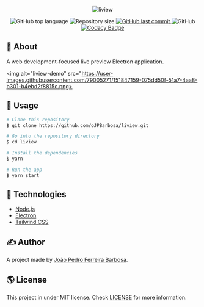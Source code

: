 <p align="center">
  <img alt="liview" src="https://user-images.githubusercontent.com/79005271/151847328-986244c9-3bcd-45c6-ba66-701308d4fbbc.png" />
</p>

<p align="center">
  <img alt="GitHub top language" src="https://img.shields.io/github/languages/top/oJPBarbosa/liview.svg">

  <img alt="Repository size" src="https://img.shields.io/github/repo-size/oJPBarbosa/liview.svg">
  <a href="https://github.com/oJPBarbosa/liview/commits">
    <img alt="GitHub last commit" src="https://img.shields.io/github/last-commit/oJPBarbosa/liview.svg">
  </a>
  <img alt="GitHub" src="https://img.shields.io/github/license/oJPBarbosa/liview.svg">
  <a href="https://www.codacy.com/gh/oJPBarbosa/liview/dashboard?utm_source=github.com&amp;utm_medium=referral&amp;utm_content=oJPBarbosa/liview&amp;utm_campaign=Badge_Grade">
    <img alt="Codacy Badge" src="">
  </a>
</p>

## 🎯 About

A web development-focused live preview Electron application.

<img alt="liview-demo" src="https://user-images.githubusercontent.com/79005271/151847159-075dd50f-51a7-4aa8-b301-b4ebd2f8815c.png>

## 🙋 Usage

```bash
# Clone this repository
$ git clone https://github.com/oJPBarbosa/liview.git

# Go into the repository directory
$ cd liview

# Install the dependencies
$ yarn

# Run the app
$ yarn start
```

## :rocket: Technologies

- [Node.js](https://nodejs.org/)
- [Electron](https://www.electronjs.org/)
- [Tailwind CSS](https://tailwindcss.com/)

## ✍️ Author

A project made by [João Pedro Ferreira Barbosa](https://github.com/oJPBarbosa).

## 🌎 License

This project in under MIT license. Check [LICENSE](https://github.com/oJPBarbosa/liview/blob/main/LICENSE) for more information.
